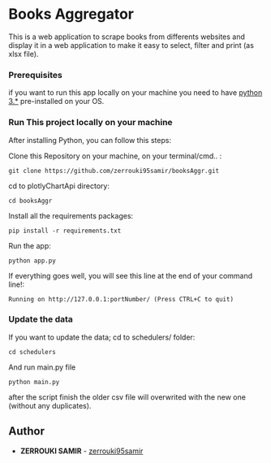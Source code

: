 # Books Aggregator

This is a web application to scrape books from differents websites and display it in a web application to make it easy to select, filter and print (as xlsx file). 

### Prerequisites

if you want to run this app locally on your machine you need to have [python 3.*](https://www.python.org/downloads/release/python-379/) pre-installed on your OS.

### Run This project locally on your machine

After installing Python, you can follow this steps:

Clone this Repository on your machine, on your terminal/cmd.. :

```
git clone https://github.com/zerrouki95samir/booksAggr.git
```
cd to plotlyChartApi directory:

```
cd booksAggr
```

Install all the requirements packages:

```
pip install -r requirements.txt
```

Run the app:
 
```
python app.py
```

If everything goes well, you will see this line at the end of your command line!:  

```
Running on http://127.0.0.1:portNumber/ (Press CTRL+C to quit)
```

### Update the data
If you want to update the data; cd to schedulers/ folder:
```
cd schedulers
```

And run main.py file

```
python main.py
```

after the script finish the older csv file will overwrited with the new one (without any duplicates).




## Author

* **ZERROUKI SAMIR** - [zerrouki95samir](https://github.com/zerrouki95samir)